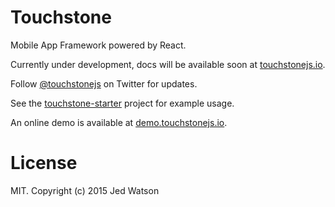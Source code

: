 Touchstone
==========

Mobile App Framework powered by React.

Currently under development, docs will be available soon at [touchstonejs.io](http://www.touchstonejs.io).

Follow [@touchstonejs](https://twitter.com/touchstonejs) on Twitter for updates.

See the [touchstone-starter](https://github.com/Thinkmill/touchstone-starter) project for example usage.

An online demo is available at [demo.touchstonejs.io](http://demo.touchstonejs.io).


# License

MIT. Copyright (c) 2015 Jed Watson

